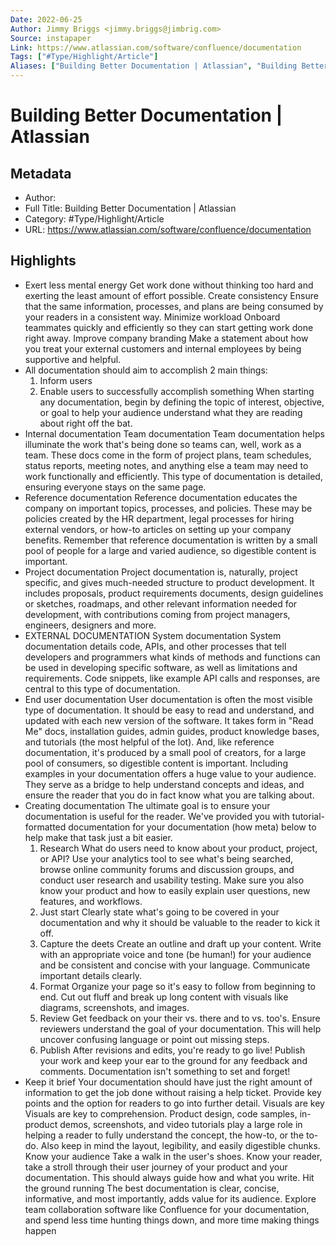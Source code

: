 ```yaml
---
Date: 2022-06-25
Author: Jimmy Briggs <jimmy.briggs@jimbrig.com>
Source: instapaper
Link: https://www.atlassian.com/software/confluence/documentation
Tags: ["#Type/Highlight/Article"]
Aliases: ["Building Better Documentation | Atlassian", "Building Better Documentation | Atlassian"]
---
```

# Building Better Documentation | Atlassian

## Metadata
- Author: 
- Full Title: Building Better Documentation | Atlassian
- Category: #Type/Highlight/Article
- URL: https://www.atlassian.com/software/confluence/documentation

## Highlights
- Exert less mental energy
  Get work done without thinking too hard and exerting the least amount of effort possible.
  Create consistency
  Ensure that the same information, processes, and plans are being consumed by your readers in a consistent way.
  Minimize workload
  Onboard teammates quickly and efficiently so they can start getting work done right away.
  Improve company branding
  Make a statement about how you treat your external customers and internal employees by being supportive and helpful.
- All documentation should aim to accomplish 2 main things:
  1. Inform users
  2. Enable users to successfully accomplish something
  When starting any documentation, begin by defining the topic of interest, objective, or goal to help your audience understand what they are reading about right off the bat.
- Internal documentation
  Team documentation
  Team documentation helps illuminate the work that's being done so teams can, well, work as a team. These docs come in the form of project plans, team schedules, status reports, meeting notes, and anything else a team may need to work functionally and efficiently. This type of documentation is detailed, ensuring everyone stays on the same page.
- Reference documentation
  Reference documentation educates the company on important topics, processes, and policies. These may be policies created by the HR department, legal processes for hiring external vendors, or how-to articles on setting up your company benefits. Remember that reference documentation is written by a small pool of people for a large and varied audience, so digestible content is important.
- Project documentation
  Project documentation is, naturally, project specific, and gives much-needed structure to product development. It includes proposals, product requirements documents, design guidelines or sketches, roadmaps, and other relevant information needed for development, with contributions coming from project managers, engineers, designers and more.
- EXTERNAL DOCUMENTATION
  System documentation
  System documentation details code, APIs, and other processes that tell developers and programmers what kinds of methods and functions can be used in developing specific software, as well as limitations and requirements. Code snippets, like example API calls and responses, are central to this type of documentation.
- End user documentation
  User documentation is often the most visible type of documentation. It should be easy to read and understand, and updated with each new version of the software. It takes form in "Read Me" docs, installation guides, admin guides, product knowledge bases, and tutorials (the most helpful of the lot). And, like reference documentation, it's produced by a small pool of creators, for a large pool of consumers, so digestible content is important.
  Including examples in your documentation offers a huge value to your audience. They serve as a bridge to help understand concepts and ideas, and ensure the reader that you do in fact know what you are talking about.
- Creating documentation
  The ultimate goal is to ensure your documentation is useful for the reader. We've provided you with tutorial-formatted documentation for your documentation (how meta) below to help make that task just a bit easier.
  1. Research
  What do users need to know about your product, project, or API? Use your analytics tool to see what's being searched, browse online community forums and discussion groups, and conduct user research and usability testing. Make sure you also know your product and how to easily explain user questions, new features, and workflows.
  2. Just start
  Clearly state what's going to be covered in your documentation and why it should be valuable to the reader to kick it off.
  3. Capture the deets
  Create an outline and draft up your content. Write with an appropriate voice and tone (be human!) for your audience and be consistent and concise with your language. Communicate important details clearly.
  4. Format
  Organize your page so it's easy to follow from beginning to end. Cut out fluff and break up long content with visuals like diagrams, screenshots, and images.
  5. Review
  Get feedback on your their vs. there and to vs. too's. Ensure reviewers understand the goal of your documentation. This will help uncover confusing language or point out missing steps.
  6. Publish
  After revisions and edits, you're ready to go live! Publish your work and keep your ear to the ground for any feedback and comments. Documentation isn't something to set and forget!
- Keep it brief
  Your documentation should have just the right amount of information to get the job done without raising a help ticket. Provide key points and the option for readers to go into further detail.
  Visuals are key
  Visuals are key to comprehension. Product design, code samples, in-product demos, screenshots, and video tutorials play a large role in helping a reader to fully understand the concept, the how-to, or the to-do. Also keep in mind the layout, legibility, and easily digestible chunks.
  Know your audience
  Take a walk in the user's shoes. Know your reader, take a stroll through their user journey of your product and your documentation. This should always guide how and what you write.
  Hit the ground running
  The best documentation is clear, concise, informative, and most importantly, adds value for its audience. Explore team collaboration software like Confluence for your documentation, and spend less time hunting things down, and more time making things happen
